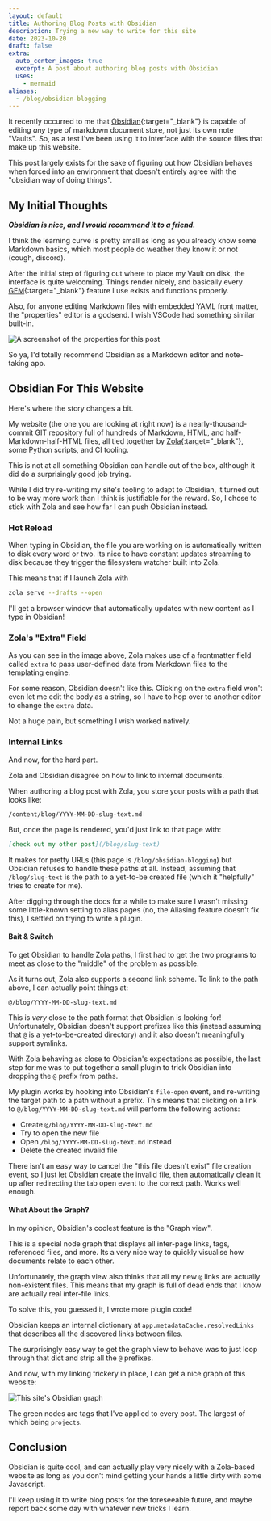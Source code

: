 ```yaml
---
layout: default
title: Authoring Blog Posts with Obsidian
description: Trying a new way to write for this site
date: 2023-10-20
draft: false
extra:
  auto_center_images: true
  excerpt: A post about authoring blog posts with Obsidian
  uses:
    - mermaid
aliases:
  - /blog/obsidian-blogging
---
```

It recently occurred to me that [Obsidian](https://obsidian.md){:target="_blank"} is capable of editing *any* type of markdown document store, not just its own note "Vaults". So, as a test I've been using it to interface with the source files that make up this website.

This post largely exists for the sake of figuring out how Obsidian behaves when forced into an environment that doesn't entirely agree with the "obsidian way of doing things". 

## My Initial Thoughts

***Obsidian is nice, and I would recommend it to a friend.***

I think the learning curve is pretty small as long as you already know some Markdown basics, which most people do weather they know it or not (cough, discord). 

After the initial step of figuring out where to place my Vault on disk, the interface is quite welcoming. Things render nicely, and basically every [GFM](https://github.github.com/gfm/){:target="_blank"} feature I use exists and functions properly.

Also, for anyone editing Markdown files with embedded YAML front matter, the "properties" editor is a godsend. I wish VSCode had something similar built-in.

![A screenshot of the properties for this post](/assets/blog/obsidian-blogging/Pasted%20image%2020231021155654.png)

So ya, I'd totally recommend Obsidian as a Markdown editor and note-taking app.

## Obsidian For This Website

Here's where the story changes a bit.

My website (the one you are looking at right now) is a nearly-thousand-commit GIT repository full of hundreds of Markdown, HTML, and half-Markdown-half-HTML files, all tied together by [Zola](https://www.getzola.org/){:target="_blank"}, some Python scripts, and CI tooling.

This is not at all something Obsidian can handle out of the box, although it did do a surprisingly good job trying.

While I did try re-writing my site's tooling to adapt to Obsidian, it turned out to be way more work than I think is justifiable for the reward. So, I chose to stick with Zola and see how far I can push Obsidian instead.

### Hot Reload

When typing in Obsidian, the file you are working on is automatically written to disk every word or two. Its nice to have constant updates streaming to disk because they trigger the filesystem watcher built into Zola.

This means that if I launch Zola with
```sh
zola serve --drafts --open
```
I'll get a browser window that automatically updates with new content as I type in Obsidian!

### Zola's "Extra" Field

As you can see in the image above, Zola makes use of a frontmatter field called `extra` to pass user-defined data from Markdown files to the templating engine.

For some reason, Obsidian doesn't like this. Clicking on the `extra` field won't even let me edit the body as a string, so I have to hop over to another editor to change the `extra` data. 

Not a huge pain, but something I wish worked natively.
### Internal Links

And now, for the hard part.

Zola and Obsidian disagree on how to link to internal documents.

When authoring a blog post with Zola, you store your posts with a path that looks like:
```
/content/blog/YYYY-MM-DD-slug-text.md
```
But, once the page is rendered, you'd just link to that page with:
```markdown
[check out my other post](/blog/slug-text)
```
It makes for pretty URLs (this page is `/blog/obsidian-blogging`) but Obsidian refuses to handle these paths at all. Instead, assuming that `/blog/slug-text` is the path to a yet-to-be created file (which it "helpfully" tries to create for me).

After digging through the docs for a while to make sure I wasn't missing some little-known setting to alias pages (no, the Aliasing feature doesn't fix this), I settled on trying to write a plugin.

#### Bait & Switch

To get Obsidian to handle Zola paths, I first had to get the two programs to meet as close to the "middle" of the problem as possible.

As it turns out, Zola also supports a second link scheme. To link to the path above, I can actually point things at:
```
@/blog/YYYY-MM-DD-slug-text.md
```

This is *very* close to the path format that Obsidian is looking for! Unfortunately, Obsidian doesn't support prefixes like this (instead assuming that `@` is a yet-to-be-created directory) and it also doesn't meaningfully support symlinks.

With Zola behaving as close to Obsidian's expectations as possible, the last step for me was to put together a small plugin to trick Obsidian into dropping the `@` prefix from paths.

My plugin works by hooking into Obsidian's `file-open` event, and re-writing the target path to a path without a prefix. This means that clicking on a link to `@/blog/YYYY-MM-DD-slug-text.md` will perform the following actions:

- Create `@/blog/YYYY-MM-DD-slug-text.md`
- Try to open the new file
- Open `/blog/YYYY-MM-DD-slug-text.md` instead
- Delete the created invalid file

There isn't an easy way to cancel the "this file doesn't exist" file creation event, so I just let Obsidian create the invalid file, then automatically clean it up after redirecting the tab open event to the correct path. Works well enough.

#### What About the Graph?

In my opinion, Obsidian's coolest feature is the "Graph view".

This is a special node graph that displays all inter-page links, tags, referenced files, and more. Its a very nice way to quickly visualise how documents relate to each other.

Unfortunately, the graph view also thinks that all my new `@` links are actually non-existent files. This means that my graph is full of dead ends that I know are actually real inter-file links.

To solve this, you guessed it, I wrote more plugin code!

Obsidian keeps an internal dictionary at `app.metadataCache.resolvedLinks` that describes all the discovered links between files.

The surprisingly easy way to get the graph view to behave was to just loop through that dict and strip all the `@` prefixes.

And now, with my linking trickery in place, I can get a nice graph of this website:

![This site's Obsidian graph](/assets/blog/obsidian-blogging/Pasted%20image.png)

The green nodes are tags that I've applied to every post. The largest of which being `projects`.

## Conclusion

Obsidian is quite cool, and can actually play very nicely with a Zola-based website as long as you don't mind getting your hands a little dirty with some Javascript.

I'll keep using it to write blog posts for the foreseeable future, and maybe report back some day with whatever new tricks I learn.